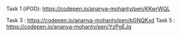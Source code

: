 Task 1 (iPOD): https://codepen.io/ananya-mohanty/pen/KKwrWQL


Task 3 : https://codepen.io/ananya-mohanty/pen/bGNQKxd
Task 5 : https://codepen.io/ananya-mohanty/pen/YzPgEJg

